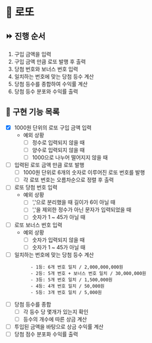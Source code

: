 # 🎲 로또

## ⏩ 진행 순서

1. 구입 금액을 입력
2. 구입 금액 만큼 로또 발행 후 출력
3. 당첨 번호와 보너스 번호 입력
4. 일치하는 번호에 맞는 당첨 등수 계산
5. 당첨 등수를 종합하여 수익률 계산
6. 당첨 등수 분포와 수익률 출력

## 🧾 구현 기능 목록

- [x] 1000원 단위의 로또 구입 금액 입력
    - 예외 상황
        - [ ] 정수로 입력되지 않을 때
        - [ ] 양수로 입력되지 않을 때
        - [ ] 1000으로 나누어 떨어지지 않을 때

- [ ] 입력된 로또 금액 만큼 로또 발행
    - [ ] 1000원 단위로 6개의 숫자로 이루어진 로또 번호를 발행
    - [ ] 각 로또 번호는 오름차순으로 정렬 후 출력

- [ ] 로또 당첨 번호 입력
    - 예외 상황
        - [ ] ','으로 분리했을 때 길이가 6이 아닐 때
        - [ ] ','을 제외한 정수가 아닌 문자가 입력되었을 때
        - [ ] 숫자가 1 ~ 45가 아닐 때

- [ ] 로또 보너스 번호 입력
    - 예외 상황
        - [ ] 숫자가 입력되지 않을 때
        - [ ] 숫자가 1 ~ 45가 아닐 때
- [ ] 일치하는 번호에 맞는 당첨 등수 계산
    ```
          - 1등: 6개 번호 일치 / 2,000,000,000원
          - 2등: 5개 번호 + 보너스 번호 일치 / 30,000,000원
          - 3등: 5개 번호 일치 / 1,500,000원
          - 4등: 4개 번호 일치 / 50,000원
          - 5등: 3개 번호 일치 / 5,000원
    ```
- [ ] 당첨 등수를 종합
    - [ ] 각 등수 당 몇개가 있는지 확인
    - [ ] 등수의 개수에 따른 상금 계산
- [ ] 투입된 금액을 바탕으로 상금 수익률 계산
- [ ] 당첨 점수 분포화 수익률 출력 
